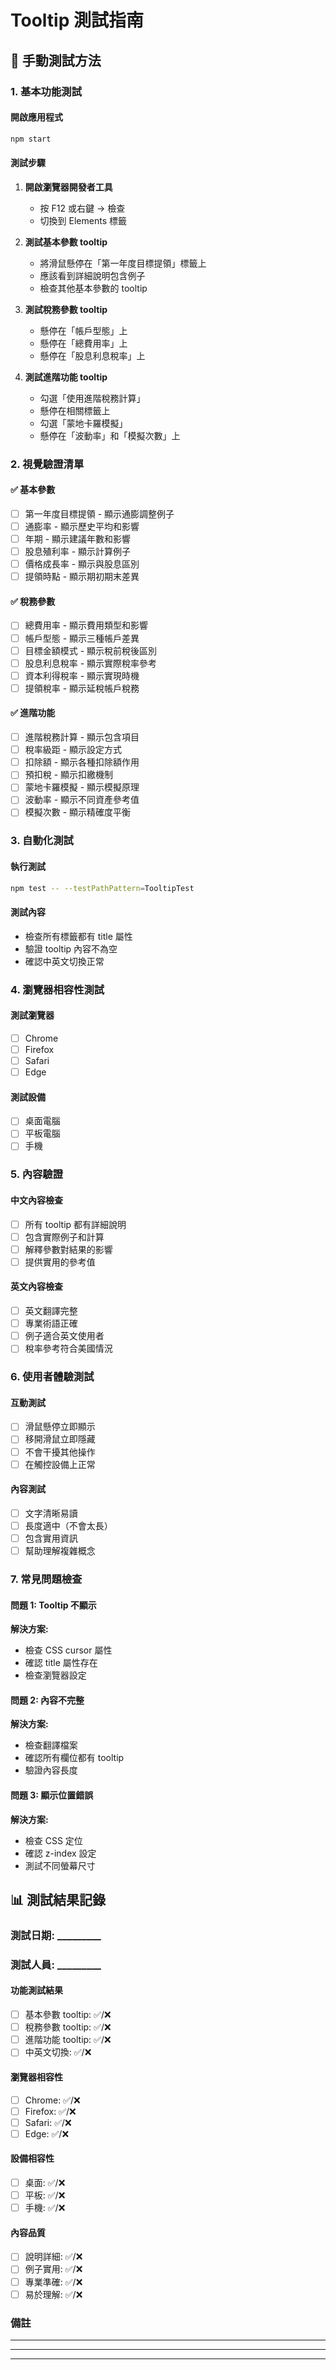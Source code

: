 # Tooltip 測試指南

## 🧪 手動測試方法

### 1. 基本功能測試

#### 開啟應用程式
```bash
npm start
```

#### 測試步驟
1. **開啟瀏覽器開發者工具**
   - 按 F12 或右鍵 → 檢查
   - 切換到 Elements 標籤

2. **測試基本參數 tooltip**
   - 將滑鼠懸停在「第一年度目標提領」標籤上
   - 應該看到詳細說明包含例子
   - 檢查其他基本參數的 tooltip

3. **測試稅務參數 tooltip**
   - 懸停在「帳戶型態」上
   - 懸停在「總費用率」上
   - 懸停在「股息利息稅率」上

4. **測試進階功能 tooltip**
   - 勾選「使用進階稅務計算」
   - 懸停在相關標籤上
   - 勾選「蒙地卡羅模擬」
   - 懸停在「波動率」和「模擬次數」上

### 2. 視覺驗證清單

#### ✅ 基本參數
- [ ] 第一年度目標提領 - 顯示通膨調整例子
- [ ] 通膨率 - 顯示歷史平均和影響
- [ ] 年期 - 顯示建議年數和影響
- [ ] 股息殖利率 - 顯示計算例子
- [ ] 價格成長率 - 顯示與股息區別
- [ ] 提領時點 - 顯示期初期末差異

#### ✅ 稅務參數
- [ ] 總費用率 - 顯示費用類型和影響
- [ ] 帳戶型態 - 顯示三種帳戶差異
- [ ] 目標金額模式 - 顯示稅前稅後區別
- [ ] 股息利息稅率 - 顯示實際稅率參考
- [ ] 資本利得稅率 - 顯示實現時機
- [ ] 提領稅率 - 顯示延稅帳戶稅務

#### ✅ 進階功能
- [ ] 進階稅務計算 - 顯示包含項目
- [ ] 稅率級距 - 顯示設定方式
- [ ] 扣除額 - 顯示各種扣除額作用
- [ ] 預扣稅 - 顯示扣繳機制
- [ ] 蒙地卡羅模擬 - 顯示模擬原理
- [ ] 波動率 - 顯示不同資產參考值
- [ ] 模擬次數 - 顯示精確度平衡

### 3. 自動化測試

#### 執行測試
```bash
npm test -- --testPathPattern=TooltipTest
```

#### 測試內容
- 檢查所有標籤都有 title 屬性
- 驗證 tooltip 內容不為空
- 確認中英文切換正常

### 4. 瀏覽器相容性測試

#### 測試瀏覽器
- [ ] Chrome
- [ ] Firefox
- [ ] Safari
- [ ] Edge

#### 測試設備
- [ ] 桌面電腦
- [ ] 平板電腦
- [ ] 手機

### 5. 內容驗證

#### 中文內容檢查
- [ ] 所有 tooltip 都有詳細說明
- [ ] 包含實際例子和計算
- [ ] 解釋參數對結果的影響
- [ ] 提供實用的參考值

#### 英文內容檢查
- [ ] 英文翻譯完整
- [ ] 專業術語正確
- [ ] 例子適合英文使用者
- [ ] 稅率參考符合美國情況

### 6. 使用者體驗測試

#### 互動測試
- [ ] 滑鼠懸停立即顯示
- [ ] 移開滑鼠立即隱藏
- [ ] 不會干擾其他操作
- [ ] 在觸控設備上正常

#### 內容測試
- [ ] 文字清晰易讀
- [ ] 長度適中（不會太長）
- [ ] 包含實用資訊
- [ ] 幫助理解複雜概念

### 7. 常見問題檢查

#### 問題 1: Tooltip 不顯示
**解決方案:**
- 檢查 CSS cursor 屬性
- 確認 title 屬性存在
- 檢查瀏覽器設定

#### 問題 2: 內容不完整
**解決方案:**
- 檢查翻譯檔案
- 確認所有欄位都有 tooltip
- 驗證內容長度

#### 問題 3: 顯示位置錯誤
**解決方案:**
- 檢查 CSS 定位
- 確認 z-index 設定
- 測試不同螢幕尺寸

## 📊 測試結果記錄

### 測試日期: _________
### 測試人員: _________

#### 功能測試結果
- [ ] 基本參數 tooltip: ✅/❌
- [ ] 稅務參數 tooltip: ✅/❌
- [ ] 進階功能 tooltip: ✅/❌
- [ ] 中英文切換: ✅/❌

#### 瀏覽器相容性
- [ ] Chrome: ✅/❌
- [ ] Firefox: ✅/❌
- [ ] Safari: ✅/❌
- [ ] Edge: ✅/❌

#### 設備相容性
- [ ] 桌面: ✅/❌
- [ ] 平板: ✅/❌
- [ ] 手機: ✅/❌

#### 內容品質
- [ ] 說明詳細: ✅/❌
- [ ] 例子實用: ✅/❌
- [ ] 專業準確: ✅/❌
- [ ] 易於理解: ✅/❌

### 備註
_________________________________
_________________________________
_________________________________ 